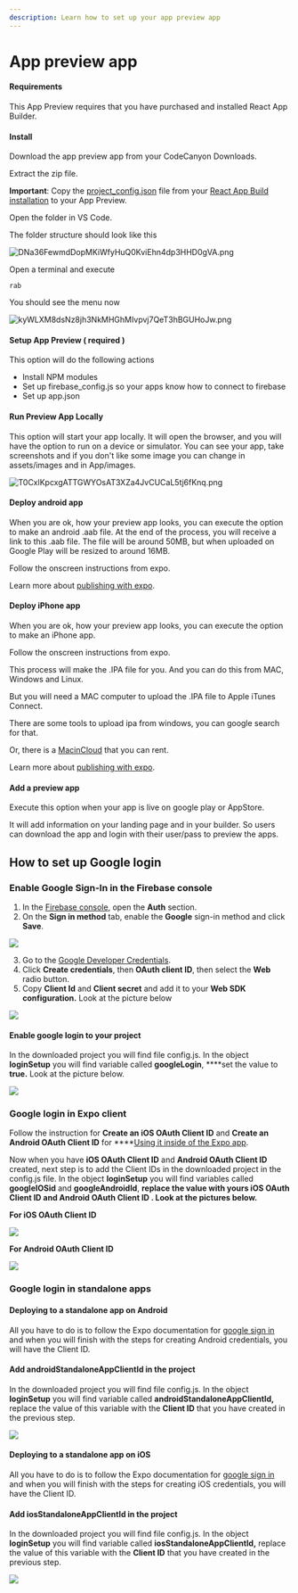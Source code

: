 ```yaml
---
description: Learn how to set up your app preview app
---
```


# App preview app

#### Requirements

This App Preview requires that you have purchased and installed React App Builder.

#### Install

Download the app preview app from your CodeCanyon Downloads.

Extract the zip file.

**Important**: Copy the [project\_config.json](https://mobidonia.support-hub.io/articles/project-confiigjson-1431) file from your [React App Build installation](https://mobidonia.support-hub.io/knowledgebase/129) to your App Preview.

Open the folder in VS Code.

The folder structure should look like this

![DNa36FewmdDopMKiWfyHuQ0KviEhn4dp3HHD0gVA.png](https://support-hub--assets.s3.eu-west-2.amazonaws.com/assets/74/images/DNa36FewmdDopMKiWfyHuQ0KviEhn4dp3HHD0gVA.png)

Open a terminal and execute

```text
rab
```

You should see the menu now



![kyWLXM8dsNz8jh3NkMHGhMIvpvj7QeT3hBGUHoJw.png](https://support-hub--assets.s3.eu-west-2.amazonaws.com/assets/74/images/kyWLXM8dsNz8jh3NkMHGhMIvpvj7QeT3hBGUHoJw.png)

#### Setup App Preview \( required \)

This option will do the following actions

* Install NPM modules
* Set up firebase\_config.js so your apps know how to connect to firebase
* Set up app.json

#### Run Preview App Locally

This option will start your app locally. It will open the browser, and you will have the option to run on a device or simulator. You can see your app, take screenshots and if you don't like some image you can change in assets/images and in App/images.

![T0CxlKpcxgATTGWYOsAT3XZa4JvCUCaL5tj6fKnq.png](https://support-hub--assets.s3.eu-west-2.amazonaws.com/assets/74/images/T0CxlKpcxgATTGWYOsAT3XZa4JvCUCaL5tj6fKnq.png)

#### Deploy android app

When you are ok, how your preview app looks, you can execute the option to make an android .aab file. At the end of the process, you will receive a link to this .aab file. The file will be around 50MB, but when uploaded on Google Play will be resized to around 16MB.

Follow the onscreen instructions from expo.

Learn more about [publishing with expo](https://docs.expo.io/versions/v35.0.0/distribution/building-standalone-apps/).

#### Deploy iPhone app

When you are ok, how your preview app looks, you can execute the option to make an iPhone app.

Follow the onscreen instructions from expo.

This process will make the .IPA file for you. And you can do this from MAC, Windows and Linux.

But you will need a MAC computer to upload the .IPA file to Apple iTunes Connect.

There are some tools to upload ipa from windows, you can google search for that.

Or, there is a [MacinCloud](https://www.macincloud.com/) that you can rent.

Learn more about [publishing with expo](https://docs.expo.io/versions/v35.0.0/distribution/building-standalone-apps/).

#### Add a preview app

Execute this option when your app is live on google play or AppStore.

It will add information on your landing page and in your builder. So users can download the app and login with their user/pass to preview the apps.

## How to set up Google login

### Enable Google Sign-In in the Firebase console

1. In the [Firebase console](https://console.firebase.google.com/?authuser=0), open the **Auth** section.
2. On the **Sign in method** tab, enable the **Google** sign-in method and click **Save**.

![](../.gitbook/assets/screen-shot-2019-11-01-at-11.55.44-am.png)

  3. Go to the [Google Developer Credentials](https://console.developers.google.com/apis/credentials).  
  4. Click **Create credentials**, then **OAuth client ID**, then select the **Web** radio button.  
  5. Copy **Client Id** and **Client secret** and add it to your **Web SDK configuration.** Look at the             picture below

![](../.gitbook/assets/screen-shot-2019-11-01-at-11.56.45-am.png)

#### Enable google login to your project

In the downloaded project you will find file config.js. In the object **loginSetup** you will find variable called **googleLogin**, ****set the value to **true.** Look at the picture below.

![](../.gitbook/assets/screen-shot-2019-10-31-at-2.38.46-pm.png)

### Google login in Expo client

Follow the instruction for **Create an iOS OAuth Client ID** and **Create an Android OAuth Client ID** for ****[Using it inside of the Expo app](https://docs.expo.io/versions/latest/sdk/google/#using-it-inside-of-the-expo-app).

Now when you have **iOS OAuth Client ID** and **Android OAuth Client ID**  created, next step is to add the Client IDs in the downloaded project in the config.js file. In the object **loginSetup** you will find variables called **googleIOSid** and **googleAndroidId**, ****replace the value with yours **iOS OAuth Client ID** and **Android OAuth Client ID .** Look at the pictures below**.**

**For iOS OAuth Client ID**

![](../.gitbook/assets/screen-shot-2019-11-13-at-1.03.06-pm.png)

**For Android OAuth Client ID**

![](../.gitbook/assets/screen-shot-2019-11-13-at-1.03.22-pm.png)

### Google login in standalone apps

#### Deploying to a standalone app on Android

All you have to do is to follow the Expo documentation for [google sign in](https://docs.expo.io/versions/latest/sdk/google/#deploying-to-a-standalone-app-on-android) and when you will finish with the steps for creating Android credentials, you will have the Client ID.

 

#### Add androidStandaloneAppClientId in the project

In the downloaded project you will find file config.js. In the object **loginSetup** you will find variable called **androidStandaloneAppClientId,** replace the value of this variable with the **Client ID** that you have created in the previous step.

![](../.gitbook/assets/screen-shot-2019-10-31-at-2.38.46-pm-copy.png)

#### Deploying to a standalone app on iOS

All you have to do is to follow the Expo documentation for [google sign in](https://docs.expo.io/versions/latest/sdk/google/#deploying-to-a-standalone-app-on-ios) and when you will finish with the steps for creating iOS credentials, you will have the Client ID.

#### Add iosStandaloneAppClientId in the project

In the downloaded project you will find file config.js. In the object **loginSetup** you will find variable called **iosStandaloneAppClientId,** replace the value of this variable with the **Client ID** that you have created in the previous step.

![](../.gitbook/assets/screen-shot-2019-10-31-at-2.38.46-pm%20%281%29.png)

